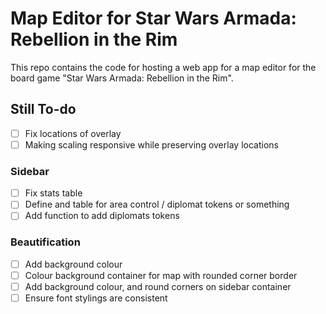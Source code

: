 # Map Editor for Star Wars Armada: Rebellion in the Rim

This repo contains the code for hosting a web app for a map editor for the board game "Star Wars Armada: Rebellion in the Rim".

## Still To-do

- [ ] Fix locations of overlay
- [ ] Making scaling responsive while preserving overlay locations

### Sidebar

- [ ] Fix stats table
- [ ] Define and table for area control / diplomat tokens or something
- [ ] Add function to add diplomats tokens

### Beautification

- [ ] Add background colour
- [ ] Colour background container for map with rounded corner border
- [ ] Add background colour, and round corners on sidebar container
- [ ] Ensure font stylings are consistent